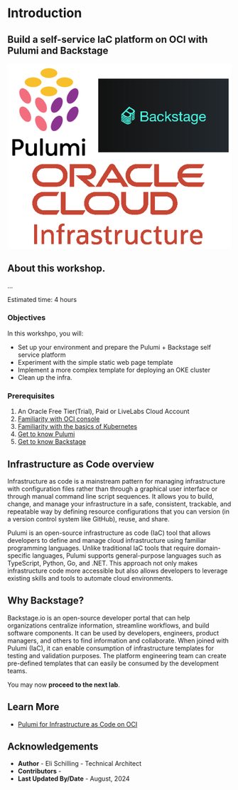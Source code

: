 
# Introduction

## Build a self-service IaC platform on OCI with Pulumi and Backstage

![Kubernetes on OCI](images/lab-header-image.png)

## About this workshop.

...

Estimated time: 4 hours

### Objectives

In this workshpo, you will:

* Set up your environment and prepare the Pulumi + Backstage self service platform
* Experiment with the simple static web page template
* Implement a more complex template for deploying an OKE cluster
* Clean up the infra.

### Prerequisites

1. An Oracle Free Tier(Trial), Paid or LiveLabs Cloud Account
2. [Familiarity with OCI console](https://docs.us-phoenix-1.oraclecloud.com/Content/GSG/Concepts/console.htm)
3. [Familiarity with the basics of Kubernetes](https://kubernetes.io/docs/tutorials/kubernetes-basics/)
4. [Get to know Pulumi](https://www.pulumi.com/)
5. [Get to know Backstage](https://backstage.io/)


## Infrastructure as Code overview

Infrastructure as code is a mainstream pattern for managing infrastructure with configuration files rather than through a graphical user interface or through manual command line script sequences. It allows you to build, change, and manage your infrastructure in a safe, consistent, trackable, and repeatable way by defining resource configurations that you can version (in a version control system like GitHub), reuse, and share.

Pulumi is an open-source infrastructure as code (IaC) tool that allows developers to define and manage cloud infrastructure using familiar programming languages. Unlike traditional IaC tools that require domain-specific languages, Pulumi supports general-purpose languages such as TypeScript, Python, Go, and .NET. This approach not only makes infrastructure code more accessible but also allows developers to leverage existing skills and tools to automate cloud environments.

## Why Backstage?

Backstage.io is an open-source developer portal that can help organizations centralize information, streamline workflows, and build software components. It can be used by developers, engineers, product managers, and others to find information and collaborate. When joined with Pulumi (IaC), it can enable consumption of infrastructure templates for testing and validation purposes. The platform engineering team can create pre-defined templates that can easily be consumed by the development teams.

You may now **proceed to the next lab**.

## Learn More

* [Pulumi for Infrastructure as Code on OCI ](https://blogs.oracle.com/developers/post/pulumi-brings-universal-infrastructure-as-code-to-oracle-cloud)

## Acknowledgements

* **Author** - Eli Schilling - Technical Architect
* **Contributors** -
* **Last Updated By/Date** - August, 2024
